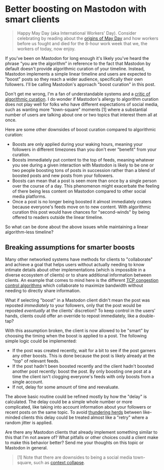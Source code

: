 # Better boosting on Mastodon with smart clients

> Happy May Day (aka International Workers' Day). Consider celebrating by reading about
> the [origins of May Day](https://archive.iww.org/history/library/misc/origins_of_mayday/)
> and how workers before us fought and died for the 8-hour work week that we, the workers of today, now enjoy.

If you've been on Mastodon for long enough it's likely you've heard the phrase <nobr>“you are the algorithm”</nobr> in reference to the fact that Mastodon by default doesn't provide algorithmic curation of your timeline. Instead, Mastodon implements a simple linear timeline and users are expected to "boost" posts so they reach a wider audience, specifically their own followers. I'll be calling Mastodon's approach "boost curation" in this post.

Don't get me wrong, I'm a fan of understandable systems and a [critic of algorithmic curation](https://sethmlarson.dev/for-you-is-not-for-me). I do wonder if Mastodon's allergy to algorithm curation does not play well for folks who have different expectations of social media, such as wanting more "town-square" moments [1] where a substantial number of users are talking about one or two topics that interest them all at once.

Here are some other downsides of boost curation compared to algorithmic curation:

* Boosts are only applied during your waking hours, meaning your followers in different timezones than you don't ever "benefit" from your curation.
* Boosts immediately put content to the top of feeds, meaning whatever you see during a given interaction with Mastodon is likely to be one or two people boosting tons of posts in succession rather than a blend of boosted posts and new posts from your followers.
* Boosts can mean that a post is seen more than once by a single person over the course of a day. This phenomenon might exacerbate the feeling of there being less content on Mastodon compared to other social media platforms.
* Once a post is no longer being boosted it almost immediately craters because everyone's feeds move on to new content. With algorithmic curation this post would have chances for "second-winds" by being offered to readers outside the linear timeline.

So what can be done about the above issues while maintaining a linear algorithm-less timeline?

## Breaking assumptions for smarter boosts

Many other networked systems have methods for clients to "collaborate" and achieve a goal that helps users without actually needing to know intimate details about other implementations (which is impossible in a diverse ecosystem of clients) or to share additional information between clients. An example that comes to mind here is the different [TCP congestion control algorithms](https://en.wikipedia.org/wiki/TCP_congestion_control) which collaborate to maximize bandwidth without needing to directly share information.

What if selecting "boost" in a Mastodon client didn't mean the post was reposted *immediately* to your followers, only that the post would be reposted *eventually* at the clients' discretion? To keep control in the users' hands, clients could offer an override to repost immediately, like a double-tap?

With this assumption broken, the client is now allowed to be "smart" by choosing the timing when the boost is applied to a post. The following simple logic could be implemented:

* If the post was created recently, wait for a bit to see if the post garners any other boosts. This is done because the post is likely already at the "top" of relevant feeds.
* If the post hadn't been boosted recently and the client hadn't boosted another post recently: boost the post. By only boosting one post at a time the client isn't clogging everyone's feeds with only boosts from a single account.
* If not, delay for some amount of time and reevaluate.

The above basic routine could be refined mostly by how the "delay" is calculated.
The delay could be a simple whole number or more complicated, like taking into account information about your followers or recent posts on the same topic. To avoid [thundering herds](https://en.wikipedia.org/wiki/Thundering_herd_problem) between like-minded clients this delay could be treated
almost like a "retry" where a random jitter is applied.

Are there any Mastodon clients that already implement something similar to this that I'm not aware of? What pitfalls or other choices could a client make to make this behavior better? Send me your thoughts on this topic or Mastodon in general.

> [1] Note that there are downsides to being a social media town-square, such as [context collapse](https://en.wikipedia.org/wiki/Context_collapse).
